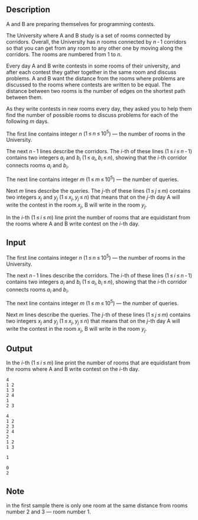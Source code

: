 ## Description

<div><p><span class="tex-font-style-it">A and B are preparing themselves for programming contests.</span></p><p>The University where A and B study is a set of rooms connected by corridors. Overall, the University has <span class="tex-span"><i>n</i></span> rooms connected by <span class="tex-span"><i>n</i> - 1</span> corridors so that you can get from any room to any other one by moving along the corridors. The rooms are numbered from <span class="tex-span">1</span> to <span class="tex-span"><i>n</i></span>.</p><p>Every day А and B write contests in some rooms of their university, and after each contest they gather together in the same room and discuss problems. A and B want the distance from the rooms where problems are discussed to the rooms where contests are written to be equal. The distance between two rooms is the number of edges on the shortest path between them.</p><p>As they write contests in new rooms every day, they asked you to help them find the number of possible rooms to discuss problems for each of the following <span class="tex-span"><i>m</i></span> days.</p></div><div class="input-specification"><p>The first line contains integer <span class="tex-span"><i>n</i></span> (<span class="tex-span">1 ≤ <i>n</i> ≤ 10<sup class="upper-index">5</sup></span>) — the number of rooms in the University.</p><p>The next <span class="tex-span"><i>n</i> - 1</span> lines describe the corridors. The <span class="tex-span"><i>i</i></span>-th of these lines (<span class="tex-span">1 ≤ <i>i</i> ≤ <i>n</i> - 1</span>) contains two integers <span class="tex-span"><i>a</i><sub class="lower-index"><i>i</i></sub></span> and <span class="tex-span"><i>b</i><sub class="lower-index"><i>i</i></sub></span> (<span class="tex-span">1 ≤ <i>a</i><sub class="lower-index"><i>i</i></sub>, <i>b</i><sub class="lower-index"><i>i</i></sub> ≤ <i>n</i></span>), showing that the <span class="tex-span"><i>i</i></span>-th corridor connects rooms <span class="tex-span"><i>a</i><sub class="lower-index"><i>i</i></sub></span> and <span class="tex-span"><i>b</i><sub class="lower-index"><i>i</i></sub></span>.</p><p>The next line contains integer <span class="tex-span"><i>m</i></span> (<span class="tex-span">1 ≤ <i>m</i> ≤ 10<sup class="upper-index">5</sup></span>) — the number of queries.</p><p>Next <span class="tex-span"><i>m</i></span> lines describe the queries. The <span class="tex-span"><i>j</i></span>-th of these lines (<span class="tex-span">1 ≤ <i>j</i> ≤ <i>m</i></span>) contains two integers <span class="tex-span"><i>x</i><sub class="lower-index"><i>j</i></sub></span> and <span class="tex-span"><i>y</i><sub class="lower-index"><i>j</i></sub></span> (<span class="tex-span">1 ≤ <i>x</i><sub class="lower-index"><i>j</i></sub>, <i>y</i><sub class="lower-index"><i>j</i></sub> ≤ <i>n</i></span>) that means that on the <span class="tex-span"><i>j</i></span>-th day A will write the contest in the room <span class="tex-span"><i>x</i><sub class="lower-index"><i>j</i></sub></span>, B will write in the room <span class="tex-span"><i>y</i><sub class="lower-index"><i>j</i></sub></span>.</p></div><div class="output-specification"><p>In the <span class="tex-span"><i>i</i></span>-th (<span class="tex-span">1 ≤ <i>i</i> ≤ <i>m</i></span>) line print the number of rooms that are equidistant from the rooms where A and B write contest on the <span class="tex-span"><i>i</i></span>-th day.</p></div>

## Input

<p>The first line contains integer <span class="tex-span"><i>n</i></span> (<span class="tex-span">1 ≤ <i>n</i> ≤ 10<sup class="upper-index">5</sup></span>) — the number of rooms in the University.</p><p>The next <span class="tex-span"><i>n</i> - 1</span> lines describe the corridors. The <span class="tex-span"><i>i</i></span>-th of these lines (<span class="tex-span">1 ≤ <i>i</i> ≤ <i>n</i> - 1</span>) contains two integers <span class="tex-span"><i>a</i><sub class="lower-index"><i>i</i></sub></span> and <span class="tex-span"><i>b</i><sub class="lower-index"><i>i</i></sub></span> (<span class="tex-span">1 ≤ <i>a</i><sub class="lower-index"><i>i</i></sub>, <i>b</i><sub class="lower-index"><i>i</i></sub> ≤ <i>n</i></span>), showing that the <span class="tex-span"><i>i</i></span>-th corridor connects rooms <span class="tex-span"><i>a</i><sub class="lower-index"><i>i</i></sub></span> and <span class="tex-span"><i>b</i><sub class="lower-index"><i>i</i></sub></span>.</p><p>The next line contains integer <span class="tex-span"><i>m</i></span> (<span class="tex-span">1 ≤ <i>m</i> ≤ 10<sup class="upper-index">5</sup></span>) — the number of queries.</p><p>Next <span class="tex-span"><i>m</i></span> lines describe the queries. The <span class="tex-span"><i>j</i></span>-th of these lines (<span class="tex-span">1 ≤ <i>j</i> ≤ <i>m</i></span>) contains two integers <span class="tex-span"><i>x</i><sub class="lower-index"><i>j</i></sub></span> and <span class="tex-span"><i>y</i><sub class="lower-index"><i>j</i></sub></span> (<span class="tex-span">1 ≤ <i>x</i><sub class="lower-index"><i>j</i></sub>, <i>y</i><sub class="lower-index"><i>j</i></sub> ≤ <i>n</i></span>) that means that on the <span class="tex-span"><i>j</i></span>-th day A will write the contest in the room <span class="tex-span"><i>x</i><sub class="lower-index"><i>j</i></sub></span>, B will write in the room <span class="tex-span"><i>y</i><sub class="lower-index"><i>j</i></sub></span>.</p>

## Output

<p>In the <span class="tex-span"><i>i</i></span>-th (<span class="tex-span">1 ≤ <i>i</i> ≤ <i>m</i></span>) line print the number of rooms that are equidistant from the rooms where A and B write contest on the <span class="tex-span"><i>i</i></span>-th day.</p>





```input1
4
1 2
1 3
2 4
1
2 3

```




```input2
4
1 2
2 3
2 4
2
1 2
1 3

```




```output1
1

```




```output2
0
2

```



## Note

<p>in the first sample there is only one room at the same distance from rooms number 2 and 3 — room number 1.</p>
